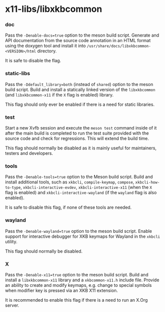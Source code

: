 # x11-libs/libxkbcommon

### doc
Pass the `-Denable-docs=true` option to the meson build script. Generate and API documentation from the source code annotation in an HTML format using the doxygen tool and install it into `/usr/share/docs/libxkbcommon-<VERSION>/html` directory.

It is safe to disable the flag.

### static-libs
Pass the `-Ddefault_library=both` (instead of `shared`) option to the meson build script. Build and install a statically linked version of the `libxkbcommon` (and `libxkbcommon-x11` if the `X` flag is enabled) library.

This flag should only ever be enabled if there is a need for static libraries.

### test
Start a new Xvfb session and execute the `meson test` command inside of it after the main build is completed to run the test suite provided with the source code and check for regressions. This will extend the build time.

This flag should normally be disabled as it is mainly useful for maintainers, testers and developers.

### tools
Pass the `-Denable-tools=true` option to the Meson build script. Build and install additional tools, such as `xkbcli`, `compile-keymap`, `compose`, `xkbcli-how-to-type`, `xkbcli-interactive-evdev`, `xkbcli-interactive-x11` (when the `X` flag is enabled) and `xkbcli-interactive-wayland` (if the `wayland` flag is also enabled).

It is safe to disable this flag, if none of these tools are needed.

### wayland
Pass the `-Denable-wayland=true` option to the meson build script. Enable support for interactive debugger for XKB keymaps for Wayland in the `xkbcli` utility.

This flag should normally be disabled.

### X
Pass the `-Denable-x11=true` option to the meson build script. Build and install a `libxkbcommon-x11` library and a `xkbcommon-x11.h` include file. Provide an ability to create and modify keymaps, e.g. change to special symbols when modifier key is pressed via an XKB X11 extension.

It is recommended to enable this flag if there is a need to run an X.Org server.
